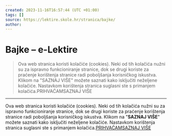 ```yaml
---
created: 2023-11-16T16:57:44 (UTC +01:00)
tags: []
source: https://lektire.skole.hr/stranica/bajke/
author: 
---
```


# Bajke – e-Lektire


> Ova web stranica koristi kolačiće (cookies). Neki od tih kolačića nužni su za ispravno funkcioniranje stranice, dok se drugi koriste za praćenje korištenja stranice radi poboljšanja korisničkog iskustva. Klikom na "SAZNAJ VIŠE" možete saznati kako isključiti neželjene kolačiće. Nastavkom korištenja stranica suglasni ste s primanjem kolačića.PRIHVAĆAMSAZNAJ VIŠE

---
Ova web stranica koristi kolačiće (cookies). Neki od tih kolačića nužni su za ispravno funkcioniranje stranice, dok se drugi koriste za praćenje korištenja stranice radi poboljšanja korisničkog iskustva. Klikom na "**SAZNAJ VIŠE**" možete saznati kako isključiti neželjene kolačiće. Nastavkom korištenja stranica suglasni ste s primanjem kolačića.[PRIHVAĆAM](https://lektire.skole.hr/stranica/bajke/#)[SAZNAJ VIŠE](https://lektire.skole.hr/pravila-privatnosti/)
